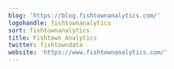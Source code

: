 ```yaml
---
blog: 'https://blog.fishtownanalytics.com/'
logohandle: fishtownanalytics
sort: fishtownanalytics
title: Fishtown Analytics
twitter: fishtowndata
website: 'https://www.fishtownanalytics.com/'
---
```

